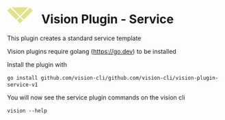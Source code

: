 # ![logo](./images/vision-logo.svg "Vision") &nbsp; Vision Plugin - Service

This plugin creates a standard service template

Vision plugins require golang (https://go.dev) to be installed

Install the plugin with

```
go install github.com/vision-cli/github.com/vision-cli/vision-plugin-service-v1
```

You will now see the service plugin commands on the vision cli

```
vision --help
```
